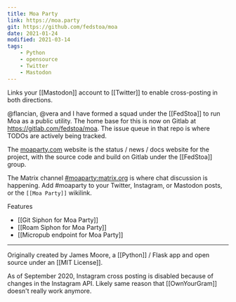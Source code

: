 ```yaml
---
title: Moa Party
link: https://moa.party
git: https://github.com/fedstoa/moa
date: 2021-01-24
modified: 2021-03-14
tags:
    - Python
    - opensource
    - Twitter
    - Mastodon
---
```


Links your [[Mastodon]] account to [[Twitter]] to enable cross-posting in both directions.

@flancian, @vera and I have formed a squad under the [[FedStoa]] to run Moa as a public utility. The home base for this is now on Gitlab at <https://gitlab.com/fedstoa/moa>. The issue queue in that repo is where TODOs are actively being tracked.

The [moaparty.com](https://moaparty.com) website is the status / news / docs website for the project, with the source code and build on Gitlab under the [[FedStoa]] group.

The Matrix channel [#moaparty:matrix.org](https://matrix.to/#/!zPwMsygFdoMjtdrDfo:matrix.org?via=matrix.org) is where chat discussion is happening. Add #moaparty to your Twitter, Instagram, or Mastodon posts, or the `[[Moa Party]]` wikilink.

Features
* [[Git Siphon for Moa Party]]
* [[Roam Siphon for Moa Party]]
* [[Micropub endpoint for Moa Party]]


---

Originally created by James Moore, a [[Python]] / Flask app and open source under an [[MIT License]].

As of September 2020, Instagram cross posting is disabled because of changes in the Instagram API. Likely same reason that [[OwnYourGram]] doesn't really work anymore.